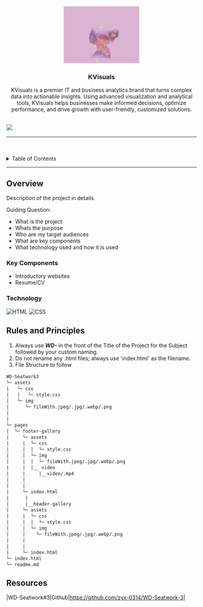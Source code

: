 
<a name="readme-top">

<br/>

<br />
<div align="center">
  <a href="/WD-Seatwork3/assets/img/KVisuals (1).png">
    <img src="/WD-Seatwork3/assets/img/KVisuals (1).png" alt="KVisuals-logo" width="200" height="150">
  </a>
  <h3 align="center">KVisuals</h3>
</div>
<div align="center"> KVisuals is a premier IT and business analytics brand that turns complex data into actionable insights. Using advanced visualization and analytical tools, KVisuals helps businesses make informed decisions, optimize performance, and drive growth with user-friendly, customized solutions. </div>

<br />

![](https://visit-counter.vercel.app/counter.png?page=https://github.com/farahKenawy/WD-Seatwork2)

---

<br />
<br />

<details>
  <summary>Table of Contents</summary>
  <ol>
    <li>
      <a href="#overview">Overview</a>
      <ol>
        <li>
          <a href="#key-components">Key Components</a>
        </li>
        <li>
          <a href="#technology">Technology</a>
        </li>
      </ol>
    </li>
    <li>
      <a href="#rules-and-principles">Rules and Principles</a>
    </li>
    <li>
      <a href="#resources">Resources</a>
    </li>
  </ol>
</details>

---

## Overview
Description of the project in details.

Guiding Question:
- What is the project
- Whats the purpose
- Who are my target audiences
- What are key components
- What technology used and how it is used

### Key Components
<!-- The following are just sample -->
- Introductory websites
- Resume/CV

### Technology
![HTML](https://img.shields.io/badge/HTML-E34F26?style=for-the-badge&logo=html5&logoColor=white)
![CSS](https://img.shields.io/badge/CSS-1572B6?style=for-the-badge&logo=css3&logoColor=white)

## Rules and Principles
1. Always use ***WD-*** in the front of the Title of the Project for the Subject followed by your custom naming.
2. Do not rename any .html files; always use 'index.html' as the filename.
3. File Structure to follow

```
WD-Seatwork3
└─ assets
|   └─ css
|   |   └─ style.css
|   └─ img
|      └─ fileWith.jpeg/.jpg/.webp/.png
|   
|      
└─ pages
|  └─ footer-gallery
|     └─ assets
|     |  └─ css
|     |  |  └─ style.css
|     |  └─ img
|     |  |  └─ fileWith.jpeg/.jpg/.webp/.png
|     |  |__ video
|     |     |__video/.mp4
|     |  
|     |     
|     └─ index.html
|      |
|      |__header-gallery
|     └─ assets
|     |  └─ css
|     |  |  └─ style.css
|     |  └─ img
|     |    └─ fileWith.jpeg/.jpg/.webp/.png
|     | 
|     |
|     └─ index.html
└─ index.html
└─ readme.md
```

## Resources
|WD-Seatwork#3|Github|https://github.com/zyx-0314/WD-Seatwork-3|